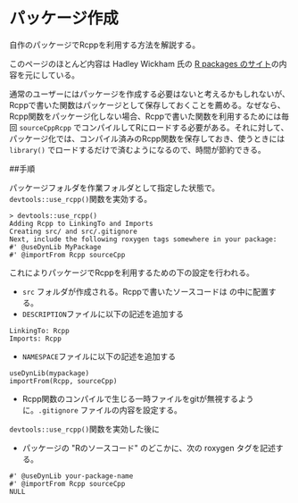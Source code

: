 # パッケージ作成

自作のパッケージでRcppを利用する方法を解説する。

このページのほとんど内容は Hadley Wickham 氏の [R packages のサイト](http://r-pkgs.had.co.nz/src.html)の内容を元にしている。


通常のユーザーにはパッケージを作成する必要はないと考えるかもしれないが、Rcppで書いた関数はパッケージとして保存しておくことを薦める。なぜなら、Rcpp関数をパッケージ化しない場合、Rcppで書いた関数を利用するためには毎回 `sourceCppRcpp` でコンパイルしてRにロードする必要がある。それに対して、パッケージ化では、コンパイル済みのRcpp関数を保存しておき、使うときには`library()` でロードするだけで済むようになるので、時間が節約できる。

##手順

パッケージフォルダを作業フォルダとして指定した状態で。`devtools::use_rcpp()`関数を実効する。

```
> devtools::use_rcpp()
Adding Rcpp to LinkingTo and Imports
Creating src/ and src/.gitignore
Next, include the following roxygen tags somewhere in your package:
#' @useDynLib MyPackage
#' @importFrom Rcpp sourceCpp
```
これによりパッケージでRcppを利用するための下の設定を行われる。

* `src` フォルダが作成される。Rcppで書いたソースコードは の中に配置する。
* `DESCRIPTION`ファイルに以下の記述を追加する
```
LinkingTo: Rcpp
Imports: Rcpp
```
* `NAMESPACE`ファイルに以下の記述を追加する
```
useDynLib(mypackage)
importFrom(Rcpp, sourceCpp)
```
* Rcpp関数のコンパイルで生じる一時ファイルをgitが無視するように。`.gitignore` ファイルの内容を設定する。


`devtools::use_rcpp()`関数を実効した後に
* パッケージの "Rのソースコード" のどこかに、次の roxygen タグを記述する。
```
#' @useDynLib your-package-name
#' @importFrom Rcpp sourceCpp
NULL
```




